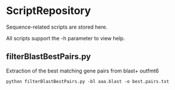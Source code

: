 # ScriptRepository

Sequence-related scripts are stored here.

All scripts support the -h parameter to view help.

## filterBlastBestPairs.py

Extraction of the best matching gene pairs from blast+ outfmt6

```
python filterBlastBestPairs.py -bl aaa.blast -o best.pairs.txt
```
